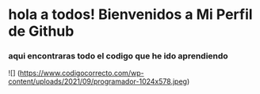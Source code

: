 # hola a todos! Bienvenidos a Mi Perfil de Github


### aqui encontraras todo el codigo que he ido aprendiendo

![] (https://www.codigocorrecto.com/wp-content/uploads/2021/09/programador-1024x578.jpeg)
